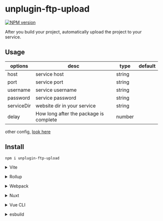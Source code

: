 # unplugin-ftp-upload

[![NPM version](https://img.shields.io/npm/v/unplugin-ftp-upload?color=a1b858&label=)](https://www.npmjs.com/package/unplugin-ftp-upload)

After you build your project, automatically upload the project to your service.

## Usage

| options    | desc                                   | type   | default |
| --------   | -------------------------------------- | ------ | ------- |
| host       | service host                           | string |         |
| port       | service port                           | string |         |
| username   | service username                       | string |         |
| password   | service password                       | string |         |
| serviceDir | website dir in your service            | string |         |
| delay      | How long after the package is complete | number |         |

other config, [look here](https://www.npmjs.com/package/ssh2-sftp-client)

## Install

```bash
npm i unplugin-ftp-upload
```

<details>
<summary>Vite</summary><br>

```ts
// vite.config.ts
import Starter from 'unplugin-ftp-upload/vite'

export default defineConfig({
  plugins: [
    Starter({ /* options */ }),
  ],
})
```

Example: [`playground/`](./playground/)

<br></details>

<details>
<summary>Rollup</summary><br>

```ts
// rollup.config.js
import Starter from 'unplugin-ftp-upload/rollup'

export default {
  plugins: [
    Starter({ /* options */ }),
  ],
}
```

<br></details>


<details>
<summary>Webpack</summary><br>

```ts
// webpack.config.js
module.exports = {
  /* ... */
  plugins: [
    require('unplugin-ftp-upload/webpack')({ /* options */ })
  ]
}
```

<br></details>

<details>
<summary>Nuxt</summary><br>

```ts
// nuxt.config.js
export default {
  buildModules: [
    ['unplugin-ftp-upload/nuxt', { /* options */ }],
  ],
}
```

> This module works for both Nuxt 2 and [Nuxt Vite](https://github.com/nuxt/vite)

<br></details>

<details>
<summary>Vue CLI</summary><br>

```ts
// vue.config.js
module.exports = {
  configureWebpack: {
    plugins: [
      require('unplugin-ftp-upload/webpack')({ /* options */ }),
    ],
  },
}
```

<br></details>

<details>
<summary>esbuild</summary><br>

```ts
// esbuild.config.js
import { build } from 'esbuild'
import Starter from 'unplugin-ftp-upload/esbuild'

build({
  plugins: [Starter()],
})
```

<br></details>

